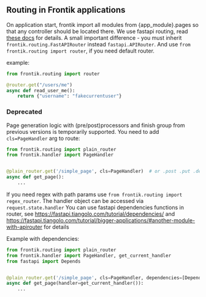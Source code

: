 ## Routing in Frontik applications

On application start, frontik import all modules from {app_module}.pages so that any controller should be located there.
We use fastapi routing, read [these docs](https://fastapi.tiangolo.com/reference/apirouter/?h=apirouter) for details. A small important difference - you must inherit `frontik.routing.FastAPIRouter` instead `fastapi.APIRouter`. And use `from frontik.routing import router`, if you need default router.

example:

```python
from frontik.routing import router

@router.get("/users/me")
async def read_user_me():
    return {"username": "fakecurrentuser"}

```

### Deprecated

Page generation logic with (pre/post)processors and finish group from previous versions is temporarily supported. You need to add `cls=PageHandler` arg to route:

```python
from frontik.routing import plain_router
from frontik.handler import PageHandler


@plain_router.get('/simple_page', cls=PageHandler)  # or .post .put .delete .head
async def get_page():
    ...
```

If you need regex with path params use `from frontik.routing import regex_router`. The handler object can be accessed via `request.state.handler`
You can use fastapi dependencies functions in router, see https://fastapi.tiangolo.com/tutorial/dependencies/ and https://fastapi.tiangolo.com/tutorial/bigger-applications/#another-module-with-apirouter for details

Example with dependencies:

```python
from frontik.routing import plain_router
from frontik.handler import PageHandler, get_current_handler
from fastapi import Depends


@plain_router.get('/simple_page', cls=PageHandler, dependencies=[Depends(my_foo)])
async def get_page(handler=get_current_handler()):
    ...
```
